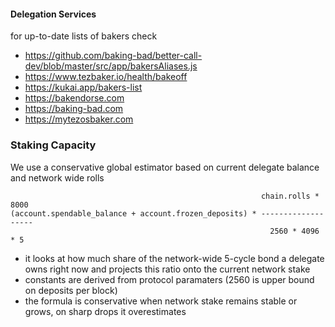 #### Delegation Services

for up-to-date lists of bakers check
- https://github.com/baking-bad/better-call-dev/blob/master/src/app/bakersAliases.js
- https://www.tezbaker.io/health/bakeoff
- https://kukai.app/bakers-list
- https://bakendorse.com
- https://baking-bad.com
- https://mytezosbaker.com


### Staking Capacity

We use a conservative global estimator based on current delegate balance and network wide rolls

```
                                                        chain.rolls * 8000
(account.spendable_balance + account.frozen_deposits) * -------------------
                                                          2560 * 4096 * 5
```


- it looks at how much share of the network-wide 5-cycle bond a delegate owns right now and projects this ratio onto the current network stake
- constants are derived from protocol paramaters (2560 is upper bound on deposits per block)
- the formula is conservative when network stake remains stable or grows, on sharp drops it overestimates
